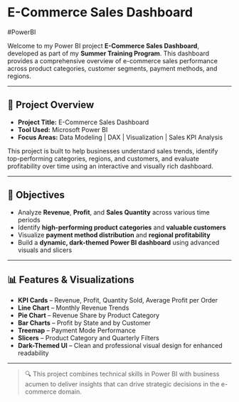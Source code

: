 # E-Commerce Sales Dashboard  
#PowerBI

Welcome to my Power BI project **E-Commerce Sales Dashboard**, developed as part of my **Summer Training Program**. This dashboard provides a comprehensive overview of e-commerce sales performance across product categories, customer segments, payment methods, and regions.

---

## 📌 Project Overview  
- **Project Title:** E-Commerce Sales Dashboard  
- **Tool Used:** Microsoft Power BI  
- **Focus Areas:** Data Modeling | DAX | Visualization | Sales KPI Analysis  

This project is built to help businesses understand sales trends, identify top-performing categories, regions, and customers, and evaluate profitability over time using an interactive and visually rich dashboard.

---

## 🧠 Objectives  
- Analyze **Revenue**, **Profit**, and **Sales Quantity** across various time periods  
- Identify **high-performing product categories** and **valuable customers**  
- Visualize **payment method distribution** and **regional profitability**  
- Build a **dynamic, dark-themed Power BI dashboard** using advanced visuals and slicers  

---

## 📊 Features & Visualizations  
- **KPI Cards** – Revenue, Profit, Quantity Sold, Average Profit per Order  
- **Line Chart** – Monthly Revenue Trends  
- **Pie Chart** – Revenue Share by Product Category  
- **Bar Charts** – Profit by State and by Customer  
- **Treemap** – Payment Mode Performance  
- **Slicers** – Product Category and Quarterly Filters  
- **Dark-Themed UI** – Clean and professional visual design for enhanced readability  

---

> 🔍 This project combines technical skills in Power BI with business acumen to deliver insights that can drive strategic decisions in the e-commerce domain.

